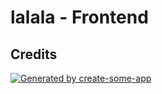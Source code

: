 # lalala - Frontend

## Credits

[![Generated by create-some-app](https://img.shields.io/badge/Generated_by-create_some_app_v1.1.2-89336e.svg)](https://github.com/dreamyguy/create-some-app/releases/tag/v1.1.2)
